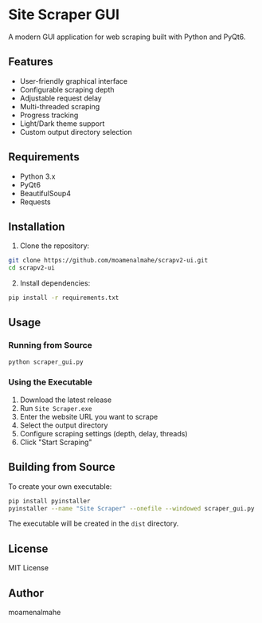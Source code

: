 # Site Scraper GUI

A modern GUI application for web scraping built with Python and PyQt6.

## Features

- User-friendly graphical interface
- Configurable scraping depth
- Adjustable request delay
- Multi-threaded scraping
- Progress tracking
- Light/Dark theme support
- Custom output directory selection

## Requirements

- Python 3.x
- PyQt6
- BeautifulSoup4
- Requests

## Installation

1. Clone the repository:
```bash
git clone https://github.com/moamenalmahe/scrapv2-ui.git
cd scrapv2-ui
```

2. Install dependencies:
```bash
pip install -r requirements.txt
```

## Usage

### Running from Source

```bash
python scraper_gui.py
```

### Using the Executable

1. Download the latest release
2. Run `Site Scraper.exe`
3. Enter the website URL you want to scrape
4. Select the output directory
5. Configure scraping settings (depth, delay, threads)
6. Click "Start Scraping"

## Building from Source

To create your own executable:

```bash
pip install pyinstaller
pyinstaller --name "Site Scraper" --onefile --windowed scraper_gui.py
```

The executable will be created in the `dist` directory.

## License

MIT License

## Author

moamenalmahe 